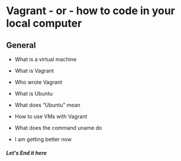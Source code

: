 # Vagrant - or - how to code in your local computer

## General

* What is a virtual machine
* What is Vagrant

* Who wrote Vagrant

* What is Ubuntu

* What does “Ubuntu” mean

* How to use VMs with Vagrant

* What does the command uname do

* I am getting better now
##### Let's End it here
